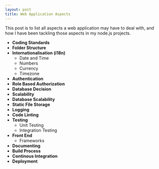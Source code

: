 ```yaml
---
layout: post
title: Web Application Aspects
---
```


This post is to list all aspects a web application may have to deal with, and how I have been tackling those aspects in my node.js projects.

- **Coding Standards**
- **Folder Structure**
- **Internationalisation (i18n)**
  - Date and Time
  - Numbers
  - Currency
  - Timezone
- **Authentication**
- **Role Based Authorization**
- **Database Decision**
- **Scalability**
- **Database Scalability**
- **Static File Storage**
- **Logging**
- **Code Linting**
- **Testing**
  - Unit Testing
  - Integration Testing
- **Front End**
  - Frameworks
- **Documenting**
- **Build Process**
- **Continous Integration**
- **Deployment**
